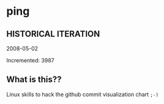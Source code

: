 # ping

## HISTORICAL ITERATION
2008-05-02

Incremented: 3987

## What is this?? 
Linux skills to hack the github commit visualization chart `;-)`

